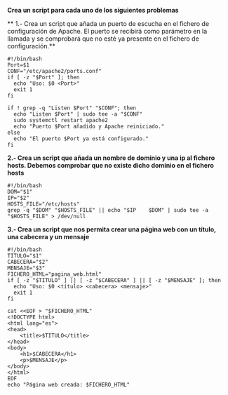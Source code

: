 ****Crea un script para cada uno de los siguientes problemas****

** 1.- Crea un script que añada un puerto de escucha en el fichero de configuración de Apache. El puerto se recibirá como parámetro en la llamada y se comprobará que no esté ya presente en el fichero de configuración.**

```
#!/bin/bash
Port=$1
CONF="/etc/apache2/ports.conf"
if [ -z "$Port" ]; then
  echo "Uso: $0 <Port>"
  exit 1
fi

if ! grep -q "Listen $Port" "$CONF"; then
  echo "Listen $Port" | sudo tee -a "$CONF"
  sudo systemctl restart apache2
  echo "Puerto $Port añadido y Apache reiniciado."
else
  echo "El puerto $Port ya está configurado."
fi
```


**2.- Crea un script que añada un nombre de dominio y una ip al fichero hosts. Debemos comprobar que no existe dicho dominio en el fichero hosts**
```
#!/bin/bash
DOM="$1"
IP="$2"
HOSTS_FILE="/etc/hosts"
grep -q "$DOM" "$HOSTS_FILE" || echo "$IP    $DOM" | sudo tee -a "$HOSTS_FILE" > /dev/null
```

**3.- Crea un script que nos permita crear una página web con un título, una cabecera y un mensaje**
```
#!/bin/bash
TITULO="$1"
CABECERA="$2"
MENSAJE="$3"
FICHERO_HTML="pagina_web.html"
if [ -z "$TITULO" ] || [ -z "$CABECERA" ] || [ -z "$MENSAJE" ]; then
  echo "Uso: $0 <título> <cabecera> <mensaje>"
  exit 1
fi

cat <<EOF > "$FICHERO_HTML"
<!DOCTYPE html>
<html lang="es">
<head>
    <title>$TITULO</title>
</head>
<body>
    <h1>$CABECERA</h1>
    <p>$MENSAJE</p>
</body>
</html>
EOF
echo "Página web creada: $FICHERO_HTML"
```
